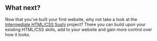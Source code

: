 ## What next?

Now that you've built your first website, why not take a look at the [Intermediate HTML/CSS Sushi](https://projects.raspberrypi.org/en/projects/cd-intermediate-html-css-sushi/) project? There you can build upon your existing HTML/CSS skills, add to your website and gain more control over how it looks.